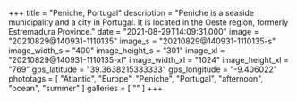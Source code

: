 +++
title = "Peniche, Portugal"
description = "Peniche is a seaside municipality and a city in Portugal. It is located in the Oeste region, formerly Estremadura Province."
date = "2021-08-29T14:09:31.000"
image = "20210829@140931-1110135"
image_s = "20210829@140931-1110135-s"
image_width_s = "400"
image_height_s = "301"
image_xl = "20210829@140931-1110135-xl"
image_width_xl = "1024"
image_height_xl = "769"
gps_latitude = "39.3638215333333"
gps_longitude = "-9.406022"
phototags = [ "Atlantic", "Europe", "Peniche", "Portugal", "afternoon", "ocean", "summer" ]
galleries = [ "" ]
+++
